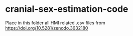 # cranial-sex-estimation-code
Place in this folder all HMI related .csv files from https://doi.org/10.5281/zenodo.3632180

